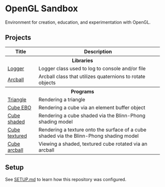 # OpenGL Sandbox

Environment for creation, education, and experimentation with OpenGL.

## Projects

<table>
	<tr>
		<th>Title</th>
		<th>Description</th>
	</tr>
	<tr>
		<th colspan=2>Libraries</th>
	</tr>
	<tr>
		<td><a href="./include/opengl-sandbox/logger.h">Logger</a></td>
		<td>Logger class used to log to console and/or file</td>
	</tr>
	<tr>
		<td><a href="./include/opengl-sandbox/arcball.h">Arcball</a></td>
		<td>Arcball class that utilizes quaternions to rotate objects</td>
	</tr>
	<tr>
		<th colspan=2>Programs</th>
	</tr>
	<tr>
		<td><a href="./src/triangle">Triangle</a></td>
		<td>Rendering a triangle</td>
	</tr>
	<tr>
		<td><a href="./src/cube_ebo">Cube EBO</a></td>
		<td>Rendering a cube via an element buffer object</td>
	</tr>
	<tr>
		<td><a href="./src/cube_shaded">Cube shaded</a></td>
		<td>Rendering a cube shaded via the Blinn-Phong shading model</td>
	</tr>
	<tr>
		<td><a href="./src/cube_textured">Cube textured</a></td>
		<td>Rendering a texture onto the surface of a cube shaded via the Blinn-Phong shading model</td>
	</tr>
	<tr>
		<td><a href="./src/cube_arcball">Cube arcball</a></td>
		<td>Viewing a shaded, textured cube rotated via an arcball</td>
	</tr>
</table>

## Setup

See [SETUP.md](./SETUP.md) to learn how this repository was configured.
